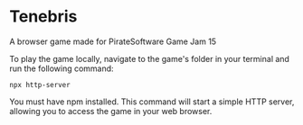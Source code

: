 # Tenebris
 A browser game made for PirateSoftware Game Jam 15

To play the game locally, navigate to the game's folder in your terminal and run the following command:
```
npx http-server
```
You must have npm installed.
This command will start a simple HTTP server, allowing you to access the game in your web browser.
